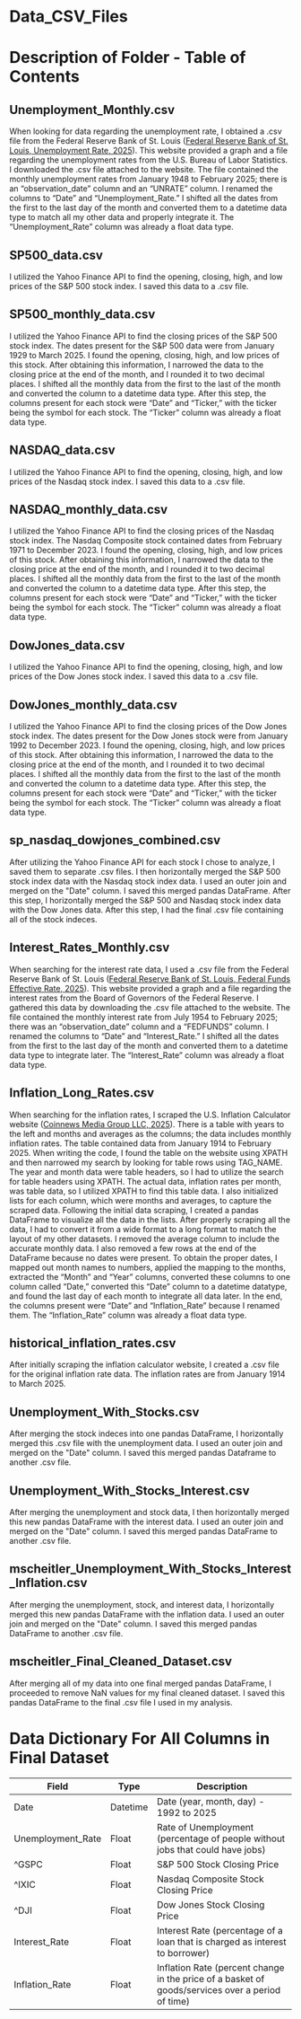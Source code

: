 # **Data_CSV_Files**
# **Description of Folder - Table of Contents**
## **Unemployment_Monthly.csv**<br>
When looking for data regarding the unemployment rate, I obtained a .csv file from the Federal Reserve Bank of St. Louis ([Federal Reserve Bank of St. Louis, Unemployment Rate, 2025](https://fred.stlouisfed.org/series/UNRATE)). This website provided a graph and a file regarding the unemployment rates from the U.S. Bureau of Labor Statistics. I downloaded the .csv file attached to the website. The file contained the monthly unemployment rates from January 1948 to February 2025; there is an “observation_date” column and an “UNRATE” column. I renamed the columns to “Date” and “Unemployment_Rate.” I shifted all the dates from the first to the last day of the month and converted them to a datetime data type to match all my other data and properly integrate it. The “Unemployment_Rate” column was already a float data type.

## **SP500_data.csv**
I utilized the Yahoo Finance API to find the opening, closing, high, and low prices of the S&P 500 stock index. I saved this data to a .csv file. 

## **SP500_monthly_data.csv** <br>
I utilized the Yahoo Finance API to find the closing prices of the S&P 500 stock index. The dates present for the S&P 500 data were from January 1929 to March 2025. I found the opening, closing, high, and low prices of this stock. After obtaining this information, I narrowed the data to the closing price at the end of the month, and I rounded it to two decimal places. I shifted all the monthly data from the first to the last of the month and converted the column to a datetime data type. After this step, the columns present for each stock were “Date” and “Ticker,” with the ticker being the symbol for each stock. The “Ticker” column was already a float data type.

## **NASDAQ_data.csv**
I utilized the Yahoo Finance API to find the opening, closing, high, and low prices of the Nasdaq stock index. I saved this data to a .csv file. 

## **NASDAQ_monthly_data.csv**<br>
I utilized the Yahoo Finance API to find the closing prices of the Nasdaq stock index. The Nasdaq Composite stock contained dates from February 1971 to December 2023. I found the opening, closing, high, and low prices of this stock. After obtaining this information, I narrowed the data to the closing price at the end of the month, and I rounded it to two decimal places. I shifted all the monthly data from the first to the last of the month and converted the column to a datetime data type. After this step, the columns present for each stock were “Date” and “Ticker,” with the ticker being the symbol for each stock. The “Ticker” column was already a float data type.

## **DowJones_data.csv**
I utilized the Yahoo Finance API to find the opening, closing, high, and low prices of the Dow Jones stock index. I saved this data to a .csv file. 

## **DowJones_monthly_data.csv**<br> 
I utilized the Yahoo Finance API to find the closing prices of the Dow Jones stock index. The dates present for the Dow Jones stock were from January 1992 to December 2023. I found the opening, closing, high, and low prices of this stock. After obtaining this information, I narrowed the data to the closing price at the end of the month, and I rounded it to two decimal places. I shifted all the monthly data from the first to the last of the month and converted the column to a datetime data type. After this step, the columns present for each stock were “Date” and “Ticker,” with the ticker being the symbol for each stock. The “Ticker” column was already a float data type.

## **sp_nasdaq_dowjones_combined.csv**<br> 
After utilizing the Yahoo Finance API for each stock I chose to analyze, I saved them to separate .csv files. I then horizontally merged the S&P 500 stock index data with the Nasdaq stock index data. I used an outer join and merged on the "Date" column. I saved this merged pandas DataFrame. After this step, I horizontally merged the S&P 500 and Nasdaq stock index data with the Dow Jones data. After this step, I had the final .csv file containing all of the stock indeces. 

## **Interest_Rates_Monthly.csv**<br> 
When searching for the interest rate data, I used a .csv file from the Federal Reserve Bank of St. Louis ([Federal Reserve Bank of St. Louis, Federal Funds Effective Rate, 2025](https://fred.stlouisfed.org/series/FEDFUNDS)). This website provided a graph and a file regarding the interest rates from the Board of Governors of the Federal Reserve. I gathered this data by downloading the .csv file attached to the website. The file contained the monthly interest rate from July 1954 to February 2025; there was an “observation_date” column and a “FEDFUNDS” column. I renamed the columns to “Date” and “Interest_Rate.” I shifted all the dates from the first to the last day of the month and converted them to a datetime data type to integrate later. The “Interest_Rate” column was already a float data type.

## **Inflation_Long_Rates.csv**<br>
When searching for the inflation rates, I scraped the U.S. Inflation Calculator website ([Coinnews Media Group LLC, 2025](https://www.usinflationcalculator.com/inflation/historical-inflation-rates/ )). There is a table with years to the left and months and averages as the columns; the data includes monthly inflation rates. The table contained data from January 1914 to February 2025. When writing the code, I found the table on the website using XPATH and then narrowed my search by looking for table rows using TAG_NAME. The year and month data were table headers, so I had to utilize the search for table headers using XPATH. The actual data, inflation rates per month, was table data, so I utilized XPATH to find this table data. I also initialized lists for each column, which were months and averages, to capture the scraped data. Following the initial data scraping, I created a pandas DataFrame to visualize all the data in the lists. After properly scraping all the data, I had to convert it from a wide format to a long format to match the layout of my other datasets. I removed the average column to include the accurate monthly data. I also removed a few rows at the end of the DataFrame because no dates were present. To obtain the proper dates, I mapped out month names to numbers, applied the mapping to the months, extracted the “Month” and “Year” columns, converted these columns to one column called “Date,” converted this “Date” column to a datetime datatype, and found the last day of each month to integrate all data later. In the end, the columns present were “Date” and “Inflation_Rate” because I renamed them. The “Inflation_Rate” column was already a float data type.

## **historical_inflation_rates.csv**
After initially scraping the inflation calculator website, I created a .csv file for the original inflation rate data. The inflation rates are from January 1914 to March 2025. 

## **Unemployment_With_Stocks.csv**<br>
After merging the stock indeces into one pandas DataFrame, I horizontally merged this .csv file with the unemployment data. I used an outer join and merged on the "Date" column. I saved this merged pandas Dataframe to another .csv file. 

## **Unemployment_With_Stocks_Interest.csv**<br> 
After merging the unemployment and stock data, I then horizontally merged this new pandas DataFrame with the interest data. I used an outer join and merged on the "Date" column. I saved this merged pandas DataFrame to another .csv file. 

## **mscheitler_Unemployment_With_Stocks_Interest_Inflation.csv**<br> 
After merging the unemployment, stock, and interest data, I horizontally merged this new pandas DataFrame with the inflation data. I used an outer join and merged on the "Date" column. I saved this merged pandas DataFrame to another .csv file. 

## **mscheitler_Final_Cleaned_Dataset.csv**<br>
After merging all of my data into one final merged pandas DataFrame, I proceeded to remove NaN values for my final cleaned dataset. I saved this pandas DataFrame to the final .csv file I used in my analysis. 

# **Data Dictionary For All Columns in Final Dataset**

| Field | Type | Description |
| ------ | ------ | ------ |
| Date | Datetime | Date (year, month, day) - 1992 to 2025 |
| Unemployment_Rate | Float | Rate of Unemployment (percentage of people without jobs that could have jobs) |
| ^GSPC | Float | S&P 500 Stock Closing Price |
| ^IXIC | Float | Nasdaq Composite Stock Closing Price |
| ^DJI | Float | Dow Jones Stock Closing Price |
| Interest_Rate | Float | Interest Rate (percentage of a loan that is charged as interest to borrower) |
| Inflation_Rate | Float | Inflation Rate (percent change in the price of a basket of goods/services over a period of time) |
